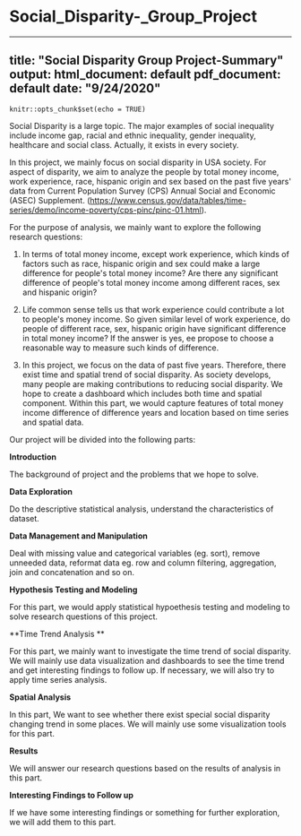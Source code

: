 # Social_Disparity-_Group_Project
---
title: "Social Disparity Group Project-Summary"
output:
  html_document: default
  pdf_document: default
date: "9/24/2020"
---

```{r setup, include=FALSE}
knitr::opts_chunk$set(echo = TRUE)
```

Social Disparity is a large topic. The major examples of social inequality include income gap, racial and ethnic inequality, gender inequality, healthcare and social class. Actually, it exists in every society.


In this project, we mainly focus on social disparity in USA society. For aspect of disparity, we aim to analyze the people by total money income, work experience, race, hispanic origin and sex based on the past five years' data from Current Population Survey (CPS) Annual Social and Economic (ASEC) Supplement. (https://www.census.gov/data/tables/time-series/demo/income-poverty/cps-pinc/pinc-01.html).

For the purpose of analysis, we mainly want to explore the following research questions: 

1. In terms of total money income, except work experience, which kinds of factors such as race, hispanic origin and sex could make a large difference for people's total money income? Are there any significant difference of people's total money income among different races, sex and hispanic origin? 

2. Life common sense tells us that work experience could contribute a lot to people's money income. So given similar level of work experience, do people of different race, sex, hispanic origin have significant difference in total money income? If the answer is yes, ee propose to choose a reasonable way to measure such kinds of difference.

3. In this project, we focus on the data of past five years. Therefore, there exist time and spatial trend of social disparity. As society develops, many people are making contributions to reducing social disparity. We hope to create a dashboard which includes both time and spatial component. Within this part, we would capture features of total money income difference of difference years and location based on time series and spatial data.

Our project will be divided into the following parts:

**Introduction**

The background of project and the problems that we hope to solve.

**Data Exploration**

Do the descriptive statistical analysis, understand the characteristics of dataset. 

**Data Management and Manipulation**

Deal with missing value and categorical variables (eg. sort), remove unneeded data, reformat data eg. row and column filtering, aggregation, join and concatenation and so on.

**Hypothesis Testing and Modeling**

For this part, we would apply statistical hypoethesis testing and modeling to solve research questions of this project.

**Time Trend Analysis **

For this part, we mainly want to investigate the time trend of social disparity. We will mainly use data visualization and dashboards to see the time trend and get interesting findings to follow up. If necessary, we will also try to apply time series analysis.

**Spatial Analysis**

In this part, We want to see whether there exist special social disparity changing trend in some places. We will mainly use some visualization tools for this part.

**Results**

We will answer our research questions based on the results of analysis in this part.

**Interesting Findings to Follow up**

If we have some interesting findings or something for further exploration, we will add them to this part. 
